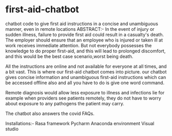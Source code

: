 # first-aid-chatbot
chatbot code to give first aid instructions in a concise and unambiguous manner, even in remote locations
ABSTRACT:-
In the event of injury or sudden illness, failure to provide first aid could result in a casualty's death. The employer should ensure that an employee who is injured or taken ill at work receives immediate attention. But not everybody possesses the knowledge to do proper first-aid, and this will lead to prolonged discomfort, and this would be the best case scenario,worst being death.

All the instructions are online and not available for everyone at all times, and  a bit vast. This is where our first-aid chatbot comes into picture. our chatbot gives concise information and unambiguous first-aid instructions which can be accessed offline also and all you have to do is give one word command.

Remote diagnosis would allow less exposure to illness and infections lie for example when providers see patients remotely, they do not have to worry about exposure to any pathogens the patient may carry.

The chatbot also answers the covid FAQs.

Installations:-
Rasa framework
Pycharm
Anaconda environment
Visual studio
